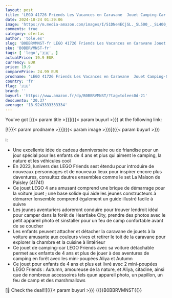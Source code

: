```yaml
---
layout: post
title: 'LEGO 41726 Friends Les Vacances en Caravane  Jouet Camping-Car avec Voiture  Filles et Garçons 4 Ans  Aventure en Forêt  Personnages de la Série 2023'
date: 2024-10-24 01:39:06
image: 'https://m.media-amazon.com/images/I/51DNe4ECjSL._SL500_._SL400_.jpg'
comments: true
category: ofertas
author: 'tole.es'
slug: 'B0BBRVMNST-fr LEGO 41726 Friends Les Vacances en Caravane Jouet Camping-...'
sku: 'B0BBRVMNST-fr'
tags: [ 'lego','🇫🇷', ]
actualPrice: 19.9 EUR
currency: EUR
price: 19.9
comparePrice: 24.99 EUR
prodname: 'LEGO 41726 Friends Les Vacances en Caravane  Jouet Camping-Car avec Voiture  Filles et Garçons 4 Ans  Aventure en Forêt  Personnages de la Série 2023'
country: 'fr'
flag: '🇫🇷'
brand: ''
buyurl: 'https://www.amazon.fr/dp/B0BBRVMNST/?tag=tolees0d-21'
descuento: '20.37'
average: '18.9243333333334'
---
```


You've got [{{< param title >}}]({{< param buyurl >}}) at the following link:

[![{{< param prodname >}}]({{< param image >}})]({{< param buyurl >}})

ℹ️:

- Une excellente idée de cadeau danniversaire ou de friandise pour un jour spécial pour les enfants de 4 ans et plus qui aiment le camping, la nature et les véhicules cool
- En 2023, lunivers des LEGO Friends sest étendu pour introduire de nouveaux personnages et de nouveaux lieux pour inspirer encore plus daventures, consultez dautres ensembles comme le set La Maison de Paisley (41741)
- Ce jouet LEGO 4 ans amusant comprend une brique de démarrage pour la voiture jouet ; une base solide qui aide les jeunes constructeurs à démarrer lensemble comprend également un guide illustré facile à suivre
- Les jeunes aventuriers adoreront conduire pour trouver lendroit idéal pour camper dans la forêt de Heartlake City, prendre des photos avec le petit appareil photo et sinstaller pour un feu de camp confortable avant de se coucher
- Les enfants peuvent attacher et détacher la caravane de jouets à la voiture amusante aux couleurs vives et retirer le toit de la caravane pour explorer la chambre et la cuisine à lintérieur
- Ce jouet de camping-car LEGO Friends avec sa voiture détachable permet aux enfants de 4 ans et plus de jouer à des aventures de camping en forêt avec les mini-poupées Aliya et Autumn
- Ce jouet pour enfants de 4 ans et plus est livré avec 2 mini-poupées LEGO Friends : Autumn, amoureuse de la nature, et Aliya, citadine, ainsi que de nombreux accessoires tels quun appareil photo, un papillon, un feu de camp et des marshmallows

[🛒 Check the deal!!]({{< param buyurl >}})
{{<world>}}B0BBRVMNST{{</world>}}
